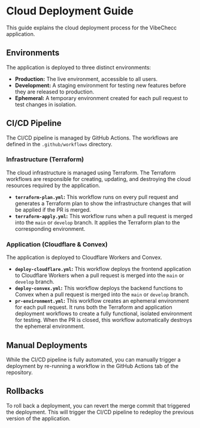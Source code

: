 # Cloud Deployment Guide

This guide explains the cloud deployment process for the VibeChecc application.

## Environments

The application is deployed to three distinct environments:

*   **Production:** The live environment, accessible to all users.
*   **Development:** A staging environment for testing new features before they are released to production.
*   **Ephemeral:** A temporary environment created for each pull request to test changes in isolation.

## CI/CD Pipeline

The CI/CD pipeline is managed by GitHub Actions. The workflows are defined in the `.github/workflows` directory.

### Infrastructure (Terraform)

The cloud infrastructure is managed using Terraform. The Terraform workflows are responsible for creating, updating, and destroying the cloud resources required by the application.

*   **`terraform-plan.yml`:** This workflow runs on every pull request and generates a Terraform plan to show the infrastructure changes that will be applied if the PR is merged.
*   **`terraform-apply.yml`:** This workflow runs when a pull request is merged into the `main` or `develop` branch. It applies the Terraform plan to the corresponding environment.

### Application (Cloudflare & Convex)

The application is deployed to Cloudflare Workers and Convex.

*   **`deploy-cloudflare.yml`:** This workflow deploys the frontend application to Cloudflare Workers when a pull request is merged into the `main` or `develop` branch.
*   **`deploy-convex.yml`:** This workflow deploys the backend functions to Convex when a pull request is merged into the `main` or `develop` branch.
*   **`pr-environment.yml`:** This workflow creates an ephemeral environment for each pull request. It runs both the Terraform and application deployment workflows to create a fully functional, isolated environment for testing. When the PR is closed, this workflow automatically destroys the ephemeral environment.

## Manual Deployments

While the CI/CD pipeline is fully automated, you can manually trigger a deployment by re-running a workflow in the GitHub Actions tab of the repository.

## Rollbacks

To roll back a deployment, you can revert the merge commit that triggered the deployment. This will trigger the CI/CD pipeline to redeploy the previous version of the application.